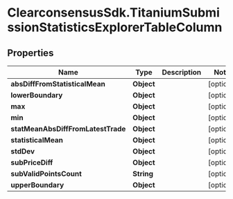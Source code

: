 # ClearconsensusSdk.TitaniumSubmissionStatisticsExplorerTableColumn

## Properties

Name | Type | Description | Notes
------------ | ------------- | ------------- | -------------
**absDiffFromStatisticalMean** | **Object** |  | [optional] 
**lowerBoundary** | **Object** |  | [optional] 
**max** | **Object** |  | [optional] 
**min** | **Object** |  | [optional] 
**statMeanAbsDiffFromLatestTrade** | **Object** |  | [optional] 
**statisticalMean** | **Object** |  | [optional] 
**stdDev** | **Object** |  | [optional] 
**subPriceDiff** | **Object** |  | [optional] 
**subValidPointsCount** | **String** |  | [optional] 
**upperBoundary** | **Object** |  | [optional] 


